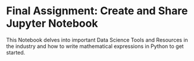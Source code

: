 # Final Assignment: Create and Share Jupyter Notebook
This Notebook delves into important Data Science Tools and Resources in the industry and how to write mathematical expressions in Python to get started.
